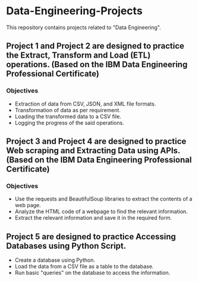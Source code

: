 # Data-Engineering-Projects
This repository contains projects related to "Data Engineering".

## Project 1 and Project 2 are designed to practice the Extract, Transform and Load (ETL) operations. (Based on the IBM Data Engineering Professional Certificate)

### Objectives
* Extraction of data from CSV, JSON, and XML file formats.
* Transformation of data as per requirement.
* Loading the transformed data to a CSV file.
* Logging the progress of the said operations.

## Project 3 and Project 4 are designed to practice Web scraping and Extracting Data using APIs. (Based on the IBM Data Engineering Professional Certificate)

### Objectives
* Use the requests and BeautifulSoup libraries to extract the contents of a web page.
* Analyze the HTML code of a webpage to find the relevant information.
* Extract the relevant information and save it in the required form.

## Project 5  are designed to practice Accessing Databases using Python Script.
* Create a database using Python.
* Load the data from a CSV file as a table to the database.
* Run basic "queries" on the database to access the information.
